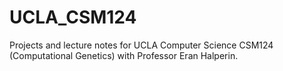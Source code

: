 # UCLA_CSM124
Projects and lecture notes for UCLA Computer Science CSM124 (Computational Genetics) with Professor Eran Halperin.
